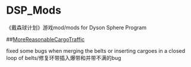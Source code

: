 # DSP_Mods
《戴森球计划》游戏mod/mods for Dyson Sphere Program

##[MoreReasonableCargoTraffic](MoreReasonableCargoTraffic)

fixed some bugs when merging the belts or inserting cargoes in a closed loop of belts/修复环带插入爆带和并带不满的bug